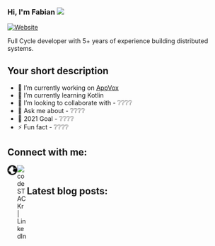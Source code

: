 ### Hi, I'm Fabian <img src="https://media.giphy.com/media/hvRJCLFzcasrR4ia7z/giphy.gif" width="25px">
[![Website](https://img.shields.io/badge/Text-Text-green?style=flat-square)](https://google.com)

Full Cycle developer with 5+ years of experience building distributed systems.

## Your short description
- 🔭 I’m currently working on [AppVox](https://github.com/fabiouu/appvox)
- 🌱 I’m currently learning Kotlin
- 👯 I’m looking to collaborate with - ❔❔❔❔
- 💬 Ask me about - ❔❔❔❔
- 🥅 2021 Goal - ❔❔❔❔
- ⚡ Fun fact - ❔❔❔❔

<!--
[![Fabiouu's github stats](https://github-readme-stats.vercel.app/api?username=fabiouu&count_private=true&include_all_commits=true&theme=radical)](https://google.com)
-->

## Connect with me:
[<img align="left" alt="codeSTACKr.com" width="22px" src="https://raw.githubusercontent.com/iconic/open-iconic/master/svg/globe.svg" />][website]
[<img align="left" alt="codeSTACKr | LinkedIn" width="22px" src="https://cdn.jsdelivr.net/npm/simple-icons@v3/icons/linkedin.svg" />][linkedin]
<br />
<!-- [<img align="left" alt="codeSTACKr | Twitter" width="22px" src="https://cdn.jsdelivr.net/npm/simple-icons@v3/icons/twitter.svg" />][twitter] -->

<!-- Optional if you have blogs -->
## Latest blog posts:
<!-- BLOG-POST-LIST:START -->
<!-- BLOG-POST-LIST:END -->

<!-- This section you create this variables that are used above -->
[website]: https://fabiou.dev
<!-- [twitter]: https://twitter.com/ -->
[linkedin]: hhttps://www.linkedin.com/in/fabianrenoux/
